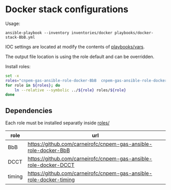 # Docker stack configurations

Usage:

```command
ansible-playbook --inventory inventories/docker playbooks/docker-stack-BbB.yml
```

IOC settings are located at modify the contents of [playbooks/vars](playbooks/vars).

The output file location is using the role default and can be overridden.

Install roles:
```bash
set -x
roles="cnpem-gas-ansible-role-docker-BbB  cnpem-gas-ansible-role-docker-DCCT  cnpem-gas-ansible-role-docker-timing"
for role in ${roles}; do
    ln --relative --symbolic ../${role} roles/${role}
done
```

## Dependencies

Each role must be installed separatly inside [roles/](roles/)

| role   | url                                                        |
| ------ | ---------------------------------------------------------- |
| BbB    | https://github.com/carneirofc/cnpem-gas-ansible-role-docker-BbB    |
| DCCT   | https://github.com/carneirofc/cnpem-gas-ansible-role-docker-DCCT   |
| timing | https://github.com/carneirofc/cnpem-gas-ansible-role-docker-timing |
